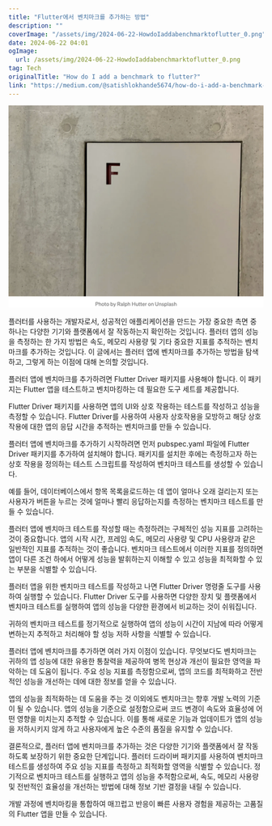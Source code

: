 ```yaml
---
title: "Flutter에서 벤치마크를 추가하는 방법"
description: ""
coverImage: "/assets/img/2024-06-22-HowdoIaddabenchmarktoflutter_0.png"
date: 2024-06-22 04:01
ogImage: 
  url: /assets/img/2024-06-22-HowdoIaddabenchmarktoflutter_0.png
tag: Tech
originalTitle: "How do I add a benchmark to flutter?"
link: "https://medium.com/@satishlokhande5674/how-do-i-add-a-benchmark-to-flutter-32f635195d14"
---
```



<img src="/assets/img/2024-06-22-HowdoIaddabenchmarktoflutter_0.png" />

플러터를 사용하는 개발자로서, 성공적인 애플리케이션을 만드는 가장 중요한 측면 중 하나는 다양한 기기와 플랫폼에서 잘 작동하는지 확인하는 것입니다. 플러터 앱의 성능을 측정하는 한 가지 방법은 속도, 메모리 사용량 및 기타 중요한 지표를 추적하는 벤치마크를 추가하는 것입니다. 이 글에서는 플러터 앱에 벤치마크를 추가하는 방법을 탐색하고, 그렇게 하는 이점에 대해 논의할 것입니다.

플러터 앱에 벤치마크를 추가하려면 Flutter Driver 패키지를 사용해야 합니다. 이 패키지는 Flutter 앱을 테스트하고 벤치마킹하는 데 필요한 도구 세트를 제공합니다.

Flutter Driver 패키지를 사용하면 앱의 UI와 상호 작용하는 테스트를 작성하고 성능을 측정할 수 있습니다. Flutter Driver를 사용하여 사용자 상호작용을 모방하고 해당 상호작용에 대한 앱의 응답 시간을 추적하는 벤치마크를 만들 수 있습니다.

<div class="content-ad"></div>

플러터 앱에 벤치마크를 추가하기 시작하려면 먼저 pubspec.yaml 파일에 Flutter Driver 패키지를 추가하여 설치해야 합니다. 패키지를 설치한 후에는 측정하고자 하는 상호 작용을 정의하는 테스트 스크립트를 작성하여 벤치마크 테스트를 생성할 수 있습니다.

예를 들어, 데이터베이스에서 항목 목록을로드하는 데 앱이 얼마나 오래 걸리는지 또는 사용자가 버튼을 누르는 것에 얼마나 빨리 응답하는지를 측정하는 벤치마크 테스트를 만들 수 있습니다.

플러터 앱에 벤치마크 테스트를 작성할 때는 측정하려는 구체적인 성능 지표를 고려하는 것이 중요합니다. 앱의 시작 시간, 프레임 속도, 메모리 사용량 및 CPU 사용량과 같은 일반적인 지표를 추적하는 것이 좋습니다. 벤치마크 테스트에서 이러한 지표를 정의하면 앱이 다른 조건 하에서 어떻게 성능을 발휘하는지 이해할 수 있고 성능을 최적화할 수 있는 부분을 식별할 수 있습니다.

플러터 앱을 위한 벤치마크 테스트를 작성하고 나면 Flutter Driver 명령줄 도구를 사용하여 실행할 수 있습니다. Flutter Driver 도구를 사용하면 다양한 장치 및 플랫폼에서 벤치마크 테스트를 실행하여 앱의 성능을 다양한 환경에서 비교하는 것이 쉬워집니다.

<div class="content-ad"></div>

귀하의 벤치마크 테스트를 정기적으로 실행하여 앱의 성능이 시간이 지남에 따라 어떻게 변하는지 추적하고 처리해야 할 성능 저하 사항을 식별할 수 있습니다.

플러터 앱에 벤치마크를 추가하면 여러 가지 이점이 있습니다. 무엇보다도 벤치마크는 귀하의 앱 성능에 대한 유용한 통찰력을 제공하여 병목 현상과 개선이 필요한 영역을 파악하는 데 도움이 됩니다. 주요 성능 지표를 측정함으로써, 앱의 코드를 최적화하고 전반적인 성능을 개선하는 데에 대한 정보를 얻을 수 있습니다.

앱의 성능을 최적화하는 데 도움을 주는 것 이외에도 벤치마크는 향후 개발 노력의 기준이 될 수 있습니다. 앱의 성능을 기준으로 설정함으로써 코드 변경이 속도와 효율성에 어떤 영향을 미치는지 추적할 수 있습니다. 이를 통해 새로운 기능과 업데이트가 앱의 성능을 저하시키지 않게 하고 사용자에게 높은 수준의 품질을 유지할 수 있습니다.

결론적으로, 플러터 앱에 벤치마크를 추가하는 것은 다양한 기기와 플랫폼에서 잘 작동하도록 보장하기 위한 중요한 단계입니다. 플러터 드라이버 패키지를 사용하여 벤치마크 테스트를 생성하여 주요 성능 지표를 측정하고 최적화할 영역을 식별할 수 있습니다. 정기적으로 벤치마크 테스트를 실행하고 앱의 성능을 추적함으로써, 속도, 메모리 사용량 및 전반적인 효율성을 개선하는 방법에 대해 정보 기반 결정을 내릴 수 있습니다.

<div class="content-ad"></div>

개발 과정에 벤치마킹을 통합하여 매끄럽고 반응이 빠른 사용자 경험을 제공하는 고품질의 Flutter 앱을 만들 수 있습니다.